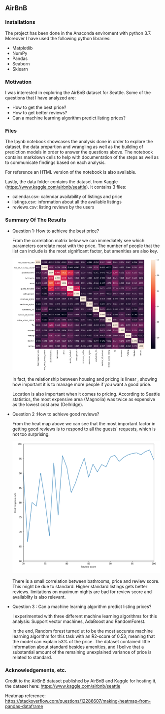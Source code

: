 ## AirBnB

### Installations

The project has been done in the Anaconda enviroment with python 3.7. Moreover I have used the following python libraries:

- Matplotlib
- NumPy
- Pandas
- Seaborn
- Sklearn

### Motivation

I was interested in exploring the AirBnB dataset for Seattle. Some of the questions that I have analyzed are:

- How to get the best price?
- How to get better reviews?
- Can a machine learning algorithm predict listing prices?

### Files

The Ipynb notebook showcases the analysis done in order to explore the dataset, the data prepartion and wrangling as well as the building of prediction models in order to answer the questions above. The notebook contains markdown cells to help with documentation of the steps as well as to communicate findings based on each analysis.

For reference an HTML version of the notebook is also available.

Lastly, the data folder contains the dataset from Kaggle (https://www.kaggle.com/airbnb/seattle). It contains 3 files:

- calendar.csv: calendar availability of listings and price
- listings.csv: information about all the available listings
- reviews.csv: listing reviews by the users

### Summary Of The Results

- Question 1: How to achieve the best price?

    From the correlation matrix below we can immediately see which parameters correlate most with the price. The number of people that the list can include is the most significant factor, but amenities are also key.

    ![Correlation](images\correlation.png)

    In fact, the relationship between housing and pricing is linear , showing how important it is to manage more people if you want a good price.

    Location is also important when it comes to pricing. According to Seattle statistics, the most expensive area (Magnolia) was twice as expensive as the lowest cost area (Dellridge).

- Question 2 :How to achieve good reviews?

    From the heat map above we can see that the most important factor in getting good reviews is to respond to all the guests' requests, which is not too surprising.

    ![Review Score](images\review-score.PNG)

    There is a small correlation between bathrooms, price and review score. This might be due to standard. Higher standard listings gets better reviews. limitations on maximum nights are bad for review score and availablity is also relevant.

- Question 3 : Can a machine learning algorithm predict listing prices?

    I experimented with three different machine learning algorithms for this analysis: Support vector machines, AdaBoost and RandomForest.

    In the end, Random forest turned ut to be the most accurate machine learning algorithm for this task with an R2-score of 0.53, meaning that the model can explain 53% of the price. The dataset contained little information about standard besides amenities, and I belive that a substantial amount of the remaining unexplained variance of price is related to standard.

### Acknowledgements, etc.

Credit to the AirBnB dataset published by AirBnB and Kaggle for hosting it, the dataset here: https://www.kaggle.com/airbnb/seattle

Heatmap reference: https://stackoverflow.com/questions/12286607/making-heatmap-from-pandas-dataframe